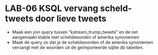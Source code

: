 # LAB-06 KSQL vervang scheld-tweets door lieve tweets

-   Maak een join query tussen "kstream_trump_tweets" en de net aangemaakt ktable met scheldwoorden of amerika synoniemen
-   Maak de query zo dat je de scheldwoorden of de amerika synoniemen vervangt met de woorden uit de geïmporteerde sqlite db tabellen.

